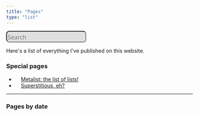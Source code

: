 ```yaml
---
title: "Pages"
type: "list"
---
```


<style>
    .search {
        padding: 0;
        margin: 0;
        border: none;
    }

    .searchbox {
        background-color: #e0e0e0;
        color: #121212;
        font-family: 'Open Sans';
        font-size: 16px;
        border-radius: 0.5rem;
        min-width: 20%;
        max-width: 100%;
        padding-top: 0.3rem;
    }
</style>

<form action="https://www.google.com/search" method="get" target="_blank" rel="noopener noreferrer">
    <fieldset class="search" role="search">
        <input class="searchbox" type="text" name="q" results="0" placeholder="Search">
        <input type="hidden" name="q" value="site:https://richline.rocks/">
    </fieldset>
</form>

Here's a list of everything I've published on this website. 
<!-- "Pinned" pages -->
### Special pages
<ul>
    <li><span style="margin-right: 1rem;"></span><a href="/lists/">Metalist: the list of lists!</a></li>
    <li><span style="margin-right: 1rem;"></span><a href="/vici-kid/">Superstitious, eh?</a></li>
</ul>

---

### Pages by date